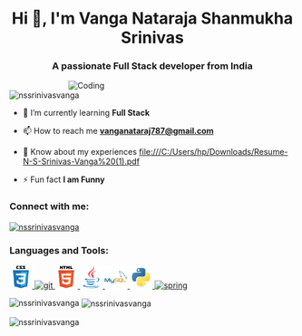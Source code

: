 <h1 align="center">Hi 👋, I'm Vanga Nataraja Shanmukha Srinivas</h1>
<h3 align="center">A passionate Full Stack developer from India</h3>
<img align="right" alt="Coding" width="400" src="https://cdn.dribbble.com/users/1162077/screenshots/3848914/programmer.gif">

<p align="left"> <img src="https://komarev.com/ghpvc/?username=nssrinivasvanga&label=Profile%20views&color=0e75b6&style=flat" alt="nssrinivasvanga" /> </p>

- 🌱 I’m currently learning **Full Stack**

- 📫 How to reach me **vanganataraj787@gmail.com**

- 📄 Know about my experiences [file:///C:/Users/hp/Downloads/Resume-N-S-Srinivas-Vanga%20(1).pdf](file:///C:/Users/hp/Downloads/Resume-N-S-Srinivas-Vanga%20(1).pdf)

- ⚡ Fun fact **I am Funny**

<h3 align="left">Connect with me:</h3>
<p align="left">
<a href="https://linkedin.com/in/nssrinivasvanga" target="blank"><img align="center" src="https://raw.githubusercontent.com/rahuldkjain/github-profile-readme-generator/master/src/images/icons/Social/linked-in-alt.svg" alt="nssrinivasvanga" height="30" width="40" /></a>
</p>

<h3 align="left">Languages and Tools:</h3>
<p align="left"> <a href="https://www.w3schools.com/css/" target="_blank" rel="noreferrer"> <img src="https://raw.githubusercontent.com/devicons/devicon/master/icons/css3/css3-original-wordmark.svg" alt="css3" width="40" height="40"/> </a> <a href="https://git-scm.com/" target="_blank" rel="noreferrer"> <img src="https://www.vectorlogo.zone/logos/git-scm/git-scm-icon.svg" alt="git" width="40" height="40"/> </a> <a href="https://www.w3.org/html/" target="_blank" rel="noreferrer"> <img src="https://raw.githubusercontent.com/devicons/devicon/master/icons/html5/html5-original-wordmark.svg" alt="html5" width="40" height="40"/> </a> <a href="https://www.java.com" target="_blank" rel="noreferrer"> <img src="https://raw.githubusercontent.com/devicons/devicon/master/icons/java/java-original.svg" alt="java" width="40" height="40"/> </a> <a href="https://www.mysql.com/" target="_blank" rel="noreferrer"> <img src="https://raw.githubusercontent.com/devicons/devicon/master/icons/mysql/mysql-original-wordmark.svg" alt="mysql" width="40" height="40"/> </a> <a href="https://www.python.org" target="_blank" rel="noreferrer"> <img src="https://raw.githubusercontent.com/devicons/devicon/master/icons/python/python-original.svg" alt="python" width="40" height="40"/> </a> <a href="https://spring.io/" target="_blank" rel="noreferrer"> <img src="https://www.vectorlogo.zone/logos/springio/springio-icon.svg" alt="spring" width="40" height="40"/> </a> </p>

<p><img align="left" src="https://github-readme-stats.vercel.app/api/top-langs?username=nssrinivasvanga&show_icons=true&locale=en&layout=compact" alt="nssrinivasvanga" /></p>

<p>&nbsp;<img align="center" src="https://github-readme-stats.vercel.app/api?username=nssrinivasvanga&show_icons=true&locale=en" alt="nssrinivasvanga" /></p>

<p><img align="center" src="https://github-readme-streak-stats.herokuapp.com/?user=nssrinivasvanga&" alt="nssrinivasvanga" /></p>

<!---
NSSRINIVASVANGA/NSSRINIVASVANGA is a ✨ special ✨ repository because its `README.md` (this file) appears on your GitHub profile.
You can click the Preview link to take a look at your changes.
--->

